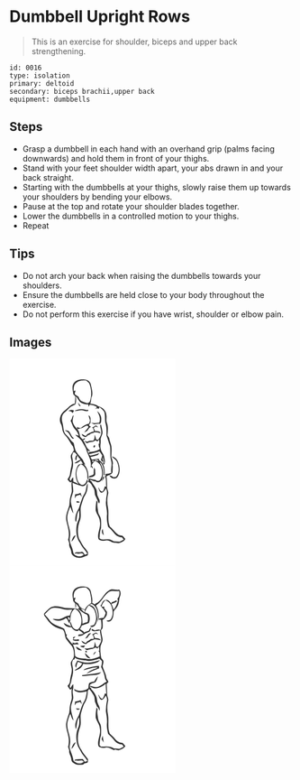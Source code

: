 # Dumbbell Upright Rows
> This is an exercise for shoulder, biceps and upper back strengthening.

``` 
id: 0016 
type: isolation 
primary: deltoid 
secondary: biceps brachii,upper back 
equipment: dumbbells 
``` 

## Steps

 - Grasp a dumbbell in each hand with an overhand grip (palms facing downwards) and hold them in front of your thighs.
 - Stand with your feet shoulder width apart, your abs drawn in and your back straight.
 - Starting with the dumbbells at your thighs, slowly raise them up towards your shoulders by bending your elbows.
 - Pause at the top and rotate your shoulder blades together.
 - Lower the dumbbells in a controlled motion to your thighs.
 - Repeat

## Tips

 - Do not arch your back when raising the dumbbells towards your shoulders.
 - Ensure the dumbbells are held close to your body throughout the exercise.
 - Do not perform this exercise if you have wrist, shoulder or elbow pain.

## Images

<svg width="221pt" height="275pt" viewBox="0 0 221 275" xmlns="http://www.w3.org/2000/svg">
  <g fill="#FFF">
    <path d="M0 0h221v275H0V0m85.82 31.9c-3.25 4.39-1.3 9.97-.8 14.89l2.76 3.15c-.12 3.17-.29 6.34-.7 9.49-5.65.6-8.79 5.73-13.05 8.75-5.7 3.78-8.95 12-5.5 18.29 1.92 3.34 1.5 7.39 2.99 10.89 1.39 3.45 4.58 5.67 6.45 8.83 2.41 3.34 3.97 7.24 6.72 10.33.4 1.61.79 3.21 1.21 4.82-1.37 2.15-2.99 4.16-4.03 6.5-.74 2.74.57 5.45.95 8.15.98 5.66-2.04 10.94-2.11 16.55-.01 2.93-1.86 5.27-3.43 7.56 1.62 1.35 3.13 5.48 5.68 3.11-.62 3.92-.1 7.86.06 11.79.12 2.79-1.3 5.29-1.89 7.95-.98 3.8-1 7.73-1.42 11.61-1.98 6.91-5.73 13.98-3.78 21.35 1.88 7.92 4.77 16.21 2.14 24.34.52 1.63 1.07 3.26 1.6 4.9-1.08 3.92 2.31 7.05 2.55 10.83-.13 5.5 6.04 8.48 10.84 8.34 3.67.56 6.59-1.99 10-2.77 2.17-.56 1.47-3.23 1.47-4.86-1.07-1.4-2.03-2.87-3.12-4.24-3.78-3.8-5.82-8.86-8.63-13.34-2.83-8.28-1.83-17.62 1.49-25.61 1.94-6.34-.86-13.16 1.48-19.45 1.57-4.41 2.44-9.18 5.1-13.11 2.89-4.54 3.41-10.14 3.41-15.39-2.1 2.45-1.67 5.97-2.6 8.9-.66 4.45-4.2 7.67-5.2 11.99-1.53 3.77-2.58 7.7-3.89 11.54-2.1 3.96-4.34 8-4.79 12.56-.11 2.09-.73 4.55 1.08 6.14 1.13-5.22.51-11 3.99-15.48.1 3.28.34 6.58-.05 9.85-.77 3.37-2.73 6.37-3.25 9.81-1.24 8.13-.49 17.1 4.54 23.9 2.28 5.43 6.96 9.18 9.71 14.31-1.19.42-2.4.82-3.61 1.2-1.06-1.97-2.27-4.81-5.06-3.6-2.69 1.04-7.43-1.34-8.37 2.18.94-.18 1.87-.35 2.81-.52 3.05 1.9 7.26-1.98 9.25 1.86-4.27 4.19-13.55 2.17-14.04-4.29-1.05-6.37-5.95-12.25-4.22-18.89 2.14-9.88-4.79-19.01-3.37-28.85.78-4.02 2.1-7.92 3.84-11.62 1.39 2.89 1.84 6.34 4.16 8.72-.86-5.44-2.91-10.65-3.48-16.15.09-4.52 2.28-8.58 3.26-12.9.12-3.86-.68-7.67-.96-11.5 4.24 1.74 8.56 3.34 13.01 4.44 3.94.41 5.86-3.75 7.48-6.6-.45-.79-.91-1.58-1.36-2.36-.52 3.14-2.41 7.33-6.14 7.28-4.53-.71-6.36-5.64-7.2-9.56-1.28-6.3-.64-14.28 5.37-18.01 5.22 2.19 8.03 7.74 8.55 13.13.33 2.67-.57 5.66 1.26 7.96.74-7.5-.24-15.76-6.08-21.15l2.11.83c-1.27-2.34-2.3-4.8-3.62-7.11-2.71-2.95-5.37-5.96-7.68-9.24-2.82-3.68-2.9-8.54-4.23-12.83-4.22-2.77-6.12-7.69-10.04-10.77-4.18-4.08-3.13-10.47-4.77-15.63-1.28-4.18-1.6-9.25 1.53-12.72 2.5-2.24 5.02-4.47 7.28-6.97 2.12-2.58 5.52-3.31 8.27-5 1.42-3.29 1.07-7.05.75-10.53 3.19 2.45 3.8 7.37 7.85 8.78 2.61 1.41 5.58 1.84 8.52 1.76.15.81.46 2.42.61 3.23.49-.98.96-1.96 1.41-2.95 3.43.51 6.85 1.04 9.67 3.26-.87 1.02-1.74 2.03-2.61 3.05.64-.46 1.27-.92 1.91-1.39.88.1 2.63.29 3.51.38.08-.57.25-1.71.34-2.28 2.39 1.9 4.84 3.87 6.48 6.5 1.67 4.81.55 10.06 1.58 14.98 1.9 5.38 1.37 11.19 1.49 16.79 1.67 4.32 2.79 8.83 4.5 13.14 1.42 6.59-.17 13.51 1.62 20.06 1.78 5.3-.86 10.72.27 16.11-2.52 1-5.23 1.19-7.85 1.73.07.73.2 2.17.26 2.89-.32 0-.97-.01-1.29-.01 3.01 3.8 1.31 9.21 2.19 13.73l-2.03-.04c-.72 2.35-1.14 4.99-2.99 6.76-2.72-.19-4.11-2.8-4.86-5.1-.18.06-.54.17-.72.23.95 2.21 1.29 5.15 3.67 6.32 3.4.26 4.73-3.38 6.41-5.63 3.28 4.99-.07 10.52.31 15.88-1.27 6.39 1.73 12.56 1.13 18.97-.59 5.44.18 10.85 1.48 16.14 3.13 2.7 6.02 5.68 8.54 8.97 2.39 3.15 6.22 4.77 10.09 5.09.73.94 1.45 1.9 2.17 2.86-1.74.92-3.37 2.05-5.18 2.82-2.62.14-5.22-.43-7.85-.37-2.57-1.24-5.11-3.02-8.09-2.8-3.68-.29-8.04 1.55-11.06-1.31.4-4.48.32-9.11 2.01-13.35.12-4.08.31-8.18-.14-12.25-.38-3.58-3.44-6.2-3.74-9.8-.52-4.2-1.66-8.46-.66-12.68-.45-.82-.91-1.63-1.39-2.42-.85 4.45-1.41 8.99-1.2 13.52 1.24 5.13 5.34 9.22 5.56 14.68 1.69 7.94-4.13 15.48-1.88 23.36 2.79 2.8 6.87 2.34 10.41 1.72 4.07-.79 7.06 3.03 10.97 3.11 2.45-.01 5.04 1.24 7.37 0 2.78-1.05 5.76-2.19 7.03-5.13-.82-1-1.61-2.02-2.49-2.96-1.78-2.23-5.17-1.1-7.29-2.88-4.12-2.87-6.63-7.45-10.7-10.41-3.66-7.71-1.15-16.61-2.48-24.79-1.42-6.3-1.38-12.95.18-19.21.68-3.1-1.78-5.79-1.5-8.87.1-4.63-.07-9.28-.89-13.85 2.84-1.94 6.95-2.05 8.21-5.77-.13-3.14.55-6.27.05-9.39 1.26-3.87-.76-7.41-1.69-11.07.2-4.7.72-9.44.02-14.13-.61-3.66-2.39-7.02-2.85-10.72-.77-1.21-1.55-2.42-2.35-3.6.46-5.64 1.4-11.63-.88-17-1.1-3.05.03-6.35-.5-9.5-.1-6.05-5.17-10.8-10.76-12.22-3.23-2.17-6.87-3.17-10.74-3.38.96-2.46 1.17-5.08 1.37-7.68 3.16-5.58.34-11.88-.54-17.66-.59-3.9-4.56-6.81-8.42-6.78-5.06-.55-11.06.11-14.25 4.59m5.29 26.07c.58 1.42 1.19 2.83 1.78 4.24.49.15 1.46.46 1.94.61-.94-1.83-2.28-3.39-3.72-4.85m-4.59 11.17c4.13.61 8.15-2.07 12.22-.54 2.01.77 4.12 1.18 6.19.39 0-.36-.01-1.09-.01-1.46-1.16.37-2.3.38-3.44.04-4.89-1.6-10.51-1.01-14.96 1.57m-8.07.12c2.47-.4 4.35.75 5.77 2.67.38-1.24 2.63-2.87.79-3.81-2.26-.87-4.71-.36-6.56 1.14m38.3.18c2.5 4.62 5.13 9.96 2.81 15.24-3.58.62-7.27.82-10.86.1 1.43.76 2.83 1.58 4.34 2.18 2.4-.33 4.79-1.3 7.22-.59 2.01-.8 1.92-3.55 2.06-5.37.55-4.49-1.88-9.08-5.57-11.56M81.32 81.85c2.11 3.85 2.82 8.49 6.07 11.66 2.46 2.33 4.03 5.32 4.91 8.57-1.52-.58-3.07-1.09-4.67-1.39 3 3.18 6.99 5.43 9.21 9.31 1.68 3.04 3.59 5.97 4.99 9.15 2.25 8.58 8.65 16.53 6.16 25.85l1.07-1.87c.54.82 1.09 1.63 1.65 2.44 1.11-1.68-.71-2.79-1.41-4.06 1.22-2.27 2.83-4.28 4.45-6.26 3.15 1.75 6.66 3.64 7.86 7.33 2.1 5.66 3.14 12.92-.79 18.02-1.39 2.35-4.57 1.62-6.24.01-2.9-.19-5.73-.89-8.5-1.73-.41 1.56-.84 3.11-1.3 4.66 3.77.77 4.91 4.86 6.95 7.59 2.55 3.23 1.08 7.7 2.96 11.19 1.55 3.27 2.87 6.66 4.63 9.83 2.34-3.07-.21-6.22-1.44-9.1-1.82-3.41-.54-7.68-2.79-10.92-1.62-3.31-4.25-6.02-5.86-9.31-.58-.42-1.76-1.27-2.35-1.7 2.54-1.32 4.79 2.24 7.57 1.43 2.68 2.41 6.37 1.54 8.15-1.44l1.33 1.54c-1-1.95-.26-3.94.16-5.86 1.73-6.6-.16-13.73-3.74-19.39l1.39.62c3.55 4.64 4.5 10.77 3.91 16.46l1.14.16c.53-7.17-.34-16.48-7.5-20.21.03-.41.09-1.23.11-1.64-3.2.01-6.33.73-9.49 1.14-.75-1.19-1.35-2.46-2.02-3.7 3.35-.4 6.59-1.35 9.77-2.46.69-.92 1.41-1.82 2.15-2.71-3.86 1.89-8.15 2.49-12.26 3.57-.51-.5-1.51-1.49-2.02-1.99 4.81-1.13 9.71-2.03 14.36-3.77 1.21 1.82 2.47 3.61 3.76 5.38-.58 2-1.15 4-1.85 5.95.91 1.15 2.01 3.16 3.76 2.31-1.8-1.72-1.68-4.09-1.18-6.28.67 2.74 1.1 5.54 2.11 8.19-.62-.33-1.86-.99-2.48-1.31l1.69 3.75c2.41-3.22 1.1-7.33.41-10.92-.55-3.73-3.68-6.35-4.42-10.02-1.29-3.91.25-8.01-.15-12.01-.32-3.88 2.7-7.12 2.45-10.99-.44-3.14-1.2-6.23-1.85-9.34-.25-.14-.74-.43-.99-.58-.96 4.03 1.81 7.92 1.09 11.99-.43 3.19-2.5 5.78-4.1 8.46l-2.8-.48c-.18-2.21-.99-4.26-1.87-6.26-.25 2.63.35 5.95-1.92 7.87-2.35.39-4.88-.22-7.07 1.05-1.45.92-2.98-.49-4.42-.67 1.04 1.3 2.37 3.67 4.4 2.69 3.08-1.83 7.17-.53 9.74-3.4 1 .41 1.99.83 2.98 1.26.56-.58 1.66-1.73 2.21-2.31.08 1.38.23 4.13.31 5.5h-1.08c.16 1.29.31 2.58.47 3.87.41 1.09 2.19 3.05.31 3.77-3.98 2.36-8.72 2.87-13.22 3.44-.11.5-.33 1.49-.44 1.98-.61-1.38-1.21-2.76-1.81-4.14 1.25.42 2.5.83 3.76 1.2-1.27-2.18-3.84-3.26-4.84-5.63-1.6-3.3-2.85-6.81-5.1-9.76 2.03.67 2.58-.81 3.02-2.29-1.12.52-2.23 1.07-3.32 1.65-1.08-1.1-2.18-2.19-3.29-3.25-.84-3.45-.96-7.41-3.81-9.95 2.84-1.03 6.02-1.18 8.58-2.93 1.56-.97 3.18-2.21 5.14-1.86 1.5.67 1.18 2.37.06 3.23-1.4 2.03-3.29 3.67-4.53 5.81 1.54-.84 3.01-1.79 4.48-2.74 1.02-2.11 2.41-4.05 4.57-5.11-1.09-.55-2.84-.98-2.59-2.57.66-1.12 2.09-2 1.93-3.46.04-3.16.79-7.51-2.72-9.15.45 2.16 1.23 4.24 1.95 6.32.24 1.67-.82 3.19-1.18 4.78-4.18.98-7.88 3.07-11.09 5.89-1.83-.19-3.58-.67-5.23-1.44l.84 2.83c-2.22-2.11-4.43-4.43-5.51-7.36-1.95-3.55.08-7.47.33-11.17-2.46 1.77-1.51 5.64-4.06 7.19m33.25 6.67c-1.43 1.02-2.67 2.47-4.61 2.19 1.84 1.44 2.72 3.57 2.19 5.9-3.1.26-5.62 2.16-8.45 3.25-.7.86-1.4 1.72-2.09 2.58-1.82-.85-3.51-1.92-5.22-2.95.18 3.08 3.14 3.79 5.57 4.41 1.31-1.51 2.82-2.85 4.86-3.19l1.43-1.47c1.82-.33 3.59-.91 5.16-1.9 2.74.1 5.43.63 8.05 1.42-1.1-3.31-4.84-2.85-7.62-2.98-.21-1.49-.91-2.8-1.79-3.99.9-.72 1.79-1.43 2.68-2.16 1.15.46 2.3.9 3.47 1.31-1.07-.91-1.99-2.72-3.63-2.42m-40.84 6.4c1.88 1.27 4.27 2.05 5.46 4.13 1.65 2.35 2.58 5.35 5.02 7.05.47-.15 1.42-.45 1.89-.59-3.84-1.94-4.1-6.75-7.12-9.46-1.44-1.28-3.48-1-5.25-1.13m28.5 18.92c.7.52.7.52 0 0m10.22 1.35c-.16.42-.48 1.26-.63 1.67 1.57 3.17 3.82-3.64.63-1.67m23.76 14.57c2.8 2.53 6.5 4.56 7.64 8.42 2.11 6 2.79 13.7-2.02 18.62-.76.13-2.29.4-3.05.53-1.71-1.16-3.41-2.47-5.56-2.62 1.5 4.23 7.76 5.86 10.67 2.24 3.92-5.52 3.31-12.9 1.25-19.01-1.28-3.97-4.41-8.02-8.93-8.18m-23.76 14.74c-.29 2.8-.17 5.62-.3 8.42-1.52 2.66-6.02 1.13-6.71 4.49 2.67-.33 5.74-.29 7.85-2.22 1.96-1.77.74-4.64.9-6.93.17-1.55-.69-2.75-1.74-3.76m12.48 11.86c-.19 1.31-1.64 3.55-.44 4.49 1.1-1.1 1.71-2.81 1.63-4.36-.3-.03-.89-.09-1.19-.13m-37.44 23.47c-.18 1.82-.36 3.65-.48 5.48.72-1.15 1.41-2.31 2.1-3.47 1.72-.41 3.43-.87 5.11-1.39.66 1.05 1.36 2.09 2.09 3.11-.31-1.9-.92-3.72-1.57-5.53-2.24 1.2-4.69 1.87-7.25 1.8m1.72 9.18c.15.55.44 1.64.59 2.19.97-.14 2.9-.41 3.87-.55-.88-1.71-2.87-1.41-4.46-1.64m36.43 45.32c-.63-2.79-1.12-5.61-1.29-8.47-2.19 2.59-1.32 6.51 1.29 8.47m-43.01 8.43c3.01-1.89 3.98-5.4 5.7-8.28-3.73.68-4.59 5.25-5.7 8.28z"/>
    <path d="M89.51 31.36c3.6-2.9 8.38-2.9 12.76-2.76 1.41 1.27 2.93 2.45 4.06 3.99 3.06 7.86 3.62 16.9.35 24.84-.95.46-1.89.91-2.83 1.37-2.65-.83-5.33-1.63-7.87-2.77-2.31-1.13-3.13-3.74-4.11-5.92-1.67-1.01-3.38-1.99-4.83-3.3-.18-1.69.63-3.28 1.02-4.89l-2.44.6c-.41-4.01.18-8.8 3.89-11.16zM84.78 124.11c.68.08 2.03.23 2.71.31.88 1.26 1.81 2.48 2.8 3.66-.37.05-1.13.17-1.51.23-.48 2.2-2.35 5.11.26 6.66.24-2.31.65-4.63 1.62-6.76.84 2.15 2.38 3.84 4 5.42-2.74 1.55-5.5 3.05-8.19 4.67 3.27 1.43 6.02-2 8.78-3.26.85 1.45 1.69 2.9 2.57 4.33-2.64.02-5.77.51-7.09 3.13-3.95 7.3-3.28 16.87 1.28 23.74-2.2-1.31-4.54-2.36-6.92-3.3-.02-1.84-.05-3.68-.12-5.51-2.04.75-2.41 3.06-3.4 4.73-.59-1.14-2.25-2.25-1.11-3.58 2.06-3.56 2-7.75 3.13-11.6 1.84-5.17 1.28-10.85.04-16.09-.69-2.33.58-4.57 1.15-6.78zM113.8 134.5c.76-1.18 4.77-.6 4.69 1.03-1.58.18-3.27-.36-4.69-1.03zM110.2 136.58c-.15-1.36.5-1.82 1.96-1.38.1 1.31-.55 1.77-1.96 1.38zM119.92 136.85c-.44-.32-.44-.32 0 0zM119.92 136.85l.3.23.13.32-.43-.55z"/>
  </g>
  <g fill="#333">
    <path d="M85.82 31.9c3.19-4.48 9.19-5.14 14.25-4.59 3.86-.03 7.83 2.88 8.42 6.78.88 5.78 3.7 12.08.54 17.66-.2 2.6-.41 5.22-1.37 7.68 3.87.21 7.51 1.21 10.74 3.38 5.59 1.42 10.66 6.17 10.76 12.22.53 3.15-.6 6.45.5 9.5 2.28 5.37 1.34 11.36.88 17 .8 1.18 1.58 2.39 2.35 3.6.46 3.7 2.24 7.06 2.85 10.72.7 4.69.18 9.43-.02 14.13.93 3.66 2.95 7.2 1.69 11.07.5 3.12-.18 6.25-.05 9.39-1.26 3.72-5.37 3.83-8.21 5.77.82 4.57.99 9.22.89 13.85-.28 3.08 2.18 5.77 1.5 8.87-1.56 6.26-1.6 12.91-.18 19.21 1.33 8.18-1.18 17.08 2.48 24.79 4.07 2.96 6.58 7.54 10.7 10.41 2.12 1.78 5.51.65 7.29 2.88.88.94 1.67 1.96 2.49 2.96-1.27 2.94-4.25 4.08-7.03 5.13-2.33 1.24-4.92-.01-7.37 0-3.91-.08-6.9-3.9-10.97-3.11-3.54.62-7.62 1.08-10.41-1.72-2.25-7.88 3.57-15.42 1.88-23.36-.22-5.46-4.32-9.55-5.56-14.68-.21-4.53.35-9.07 1.2-13.52.48.79.94 1.6 1.39 2.42-1 4.22.14 8.48.66 12.68.3 3.6 3.36 6.22 3.74 9.8.45 4.07.26 8.17.14 12.25-1.69 4.24-1.61 8.87-2.01 13.35 3.02 2.86 7.38 1.02 11.06 1.31 2.98-.22 5.52 1.56 8.09 2.8 2.63-.06 5.23.51 7.85.37 1.81-.77 3.44-1.9 5.18-2.82-.72-.96-1.44-1.92-2.17-2.86-3.87-.32-7.7-1.94-10.09-5.09-2.52-3.29-5.41-6.27-8.54-8.97-1.3-5.29-2.07-10.7-1.48-16.14.6-6.41-2.4-12.58-1.13-18.97-.38-5.36 2.97-10.89-.31-15.88-1.68 2.25-3.01 5.89-6.41 5.63-2.38-1.17-2.72-4.11-3.67-6.32.18-.06.54-.17.72-.23.75 2.3 2.14 4.91 4.86 5.1 1.85-1.77 2.27-4.41 2.99-6.76l2.03.04c-.88-4.52.82-9.93-2.19-13.73.32 0 .97.01 1.29.01-.06-.72-.19-2.16-.26-2.89 2.62-.54 5.33-.73 7.85-1.73-1.13-5.39 1.51-10.81-.27-16.11-1.79-6.55-.2-13.47-1.62-20.06-1.71-4.31-2.83-8.82-4.5-13.14-.12-5.6.41-11.41-1.49-16.79-1.03-4.92.09-10.17-1.58-14.98-1.64-2.63-4.09-4.6-6.48-6.5-.09.57-.26 1.71-.34 2.28-.88-.09-2.63-.28-3.51-.38-.64.47-1.27.93-1.91 1.39.87-1.02 1.74-2.03 2.61-3.05-2.82-2.22-6.24-2.75-9.67-3.26-.45.99-.92 1.97-1.41 2.95-.15-.81-.46-2.42-.61-3.23-2.94.08-5.91-.35-8.52-1.76-4.05-1.41-4.66-6.33-7.85-8.78.32 3.48.67 7.24-.75 10.53-2.75 1.69-6.15 2.42-8.27 5-2.26 2.5-4.78 4.73-7.28 6.97-3.13 3.47-2.81 8.54-1.53 12.72 1.64 5.16.59 11.55 4.77 15.63 3.92 3.08 5.82 8 10.04 10.77 1.33 4.29 1.41 9.15 4.23 12.83 2.31 3.28 4.97 6.29 7.68 9.24 1.32 2.31 2.35 4.77 3.62 7.11l-2.11-.83c5.84 5.39 6.82 13.65 6.08 21.15-1.83-2.3-.93-5.29-1.26-7.96-.52-5.39-3.33-10.94-8.55-13.13-6.01 3.73-6.65 11.71-5.37 18.01.84 3.92 2.67 8.85 7.2 9.56 3.73.05 5.62-4.14 6.14-7.28.45.78.91 1.57 1.36 2.36-1.62 2.85-3.54 7.01-7.48 6.6-4.45-1.1-8.77-2.7-13.01-4.44.28 3.83 1.08 7.64.96 11.5-.98 4.32-3.17 8.38-3.26 12.9.57 5.5 2.62 10.71 3.48 16.15-2.32-2.38-2.77-5.83-4.16-8.72-1.74 3.7-3.06 7.6-3.84 11.62-1.42 9.84 5.51 18.97 3.37 28.85-1.73 6.64 3.17 12.52 4.22 18.89.49 6.46 9.77 8.48 14.04 4.29-1.99-3.84-6.2.04-9.25-1.86-.94.17-1.87.34-2.81.52.94-3.52 5.68-1.14 8.37-2.18 2.79-1.21 4 1.63 5.06 3.6 1.21-.38 2.42-.78 3.61-1.2-2.75-5.13-7.43-8.88-9.71-14.31-5.03-6.8-5.78-15.77-4.54-23.9.52-3.44 2.48-6.44 3.25-9.81.39-3.27.15-6.57.05-9.85-3.48 4.48-2.86 10.26-3.99 15.48-1.81-1.59-1.19-4.05-1.08-6.14.45-4.56 2.69-8.6 4.79-12.56 1.31-3.84 2.36-7.77 3.89-11.54 1-4.32 4.54-7.54 5.2-11.99.93-2.93.5-6.45 2.6-8.9 0 5.25-.52 10.85-3.41 15.39-2.66 3.93-3.53 8.7-5.1 13.11-2.34 6.29.46 13.11-1.48 19.45-3.32 7.99-4.32 17.33-1.49 25.61 2.81 4.48 4.85 9.54 8.63 13.34 1.09 1.37 2.05 2.84 3.12 4.24 0 1.63.7 4.3-1.47 4.86-3.41.78-6.33 3.33-10 2.77-4.8.14-10.97-2.84-10.84-8.34-.24-3.78-3.63-6.91-2.55-10.83-.53-1.64-1.08-3.27-1.6-4.9 2.63-8.13-.26-16.42-2.14-24.34-1.95-7.37 1.8-14.44 3.78-21.35.42-3.88.44-7.81 1.42-11.61.59-2.66 2.01-5.16 1.89-7.95-.16-3.93-.68-7.87-.06-11.79-2.55 2.37-4.06-1.76-5.68-3.11 1.57-2.29 3.42-4.63 3.43-7.56.07-5.61 3.09-10.89 2.11-16.55-.38-2.7-1.69-5.41-.95-8.15 1.04-2.34 2.66-4.35 4.03-6.5-.42-1.61-.81-3.21-1.21-4.82-2.75-3.09-4.31-6.99-6.72-10.33-1.87-3.16-5.06-5.38-6.45-8.83-1.49-3.5-1.07-7.55-2.99-10.89-3.45-6.29-.2-14.51 5.5-18.29 4.26-3.02 7.4-8.15 13.05-8.75.41-3.15.58-6.32.7-9.49l-2.76-3.15c-.5-4.92-2.45-10.5.8-14.89m3.69-.54c-3.71 2.36-4.3 7.15-3.89 11.16l2.44-.6c-.39 1.61-1.2 3.2-1.02 4.89 1.45 1.31 3.16 2.29 4.83 3.3.98 2.18 1.8 4.79 4.11 5.92 2.54 1.14 5.22 1.94 7.87 2.77.94-.46 1.88-.91 2.83-1.37 3.27-7.94 2.71-16.98-.35-24.84-1.13-1.54-2.65-2.72-4.06-3.99-4.38-.14-9.16-.14-12.76 2.76m-4.73 92.75c-.57 2.21-1.84 4.45-1.15 6.78 1.24 5.24 1.8 10.92-.04 16.09-1.13 3.85-1.07 8.04-3.13 11.6-1.14 1.33.52 2.44 1.11 3.58.99-1.67 1.36-3.98 3.4-4.73.07 1.83.1 3.67.12 5.51 2.38.94 4.72 1.99 6.92 3.3-4.56-6.87-5.23-16.44-1.28-23.74 1.32-2.62 4.45-3.11 7.09-3.13-.88-1.43-1.72-2.88-2.57-4.33-2.76 1.26-5.51 4.69-8.78 3.26 2.69-1.62 5.45-3.12 8.19-4.67-1.62-1.58-3.16-3.27-4-5.42-.97 2.13-1.38 4.45-1.62 6.76-2.61-1.55-.74-4.46-.26-6.66.38-.06 1.14-.18 1.51-.23-.99-1.18-1.92-2.4-2.8-3.66-.68-.08-2.03-.23-2.71-.31z"/>
    <path d="M91.11 57.97c1.44 1.46 2.78 3.02 3.72 4.85-.48-.15-1.45-.46-1.94-.61-.59-1.41-1.2-2.82-1.78-4.24zM86.52 69.14c4.45-2.58 10.07-3.17 14.96-1.57 1.14.34 2.28.33 3.44-.04 0 .37.01 1.1.01 1.46-2.07.79-4.18.38-6.19-.39-4.07-1.53-8.09 1.15-12.22.54zM78.45 69.26c1.85-1.5 4.3-2.01 6.56-1.14 1.84.94-.41 2.57-.79 3.81-1.42-1.92-3.3-3.07-5.77-2.67zM116.75 69.44c3.69 2.48 6.12 7.07 5.57 11.56-.14 1.82-.05 4.57-2.06 5.37-2.43-.71-4.82.26-7.22.59-1.51-.6-2.91-1.42-4.34-2.18 3.59.72 7.28.52 10.86-.1 2.32-5.28-.31-10.62-2.81-15.24z"/>
    <path d="M81.32 81.85c2.55-1.55 1.6-5.42 4.06-7.19-.25 3.7-2.28 7.62-.33 11.17 1.08 2.93 3.29 5.25 5.51 7.36l-.84-2.83c1.65.77 3.4 1.25 5.23 1.44 3.21-2.82 6.91-4.91 11.09-5.89.36-1.59 1.42-3.11 1.18-4.78-.72-2.08-1.5-4.16-1.95-6.32 3.51 1.64 2.76 5.99 2.72 9.15.16 1.46-1.27 2.34-1.93 3.46-.25 1.59 1.5 2.02 2.59 2.57-2.16 1.06-3.55 3-4.57 5.11-1.47.95-2.94 1.9-4.48 2.74 1.24-2.14 3.13-3.78 4.53-5.81 1.12-.86 1.44-2.56-.06-3.23-1.96-.35-3.58.89-5.14 1.86-2.56 1.75-5.74 1.9-8.58 2.93 2.85 2.54 2.97 6.5 3.81 9.95 1.11 1.06 2.21 2.15 3.29 3.25 1.09-.58 2.2-1.13 3.32-1.65-.44 1.48-.99 2.96-3.02 2.29 2.25 2.95 3.5 6.46 5.1 9.76 1 2.37 3.57 3.45 4.84 5.63-1.26-.37-2.51-.78-3.76-1.2.6 1.38 1.2 2.76 1.81 4.14.11-.49.33-1.48.44-1.98 4.5-.57 9.24-1.08 13.22-3.44 1.88-.72.1-2.68-.31-3.77-.16-1.29-.31-2.58-.47-3.87h1.08c-.08-1.37-.23-4.12-.31-5.5-.55.58-1.65 1.73-2.21 2.31-.99-.43-1.98-.85-2.98-1.26-2.57 2.87-6.66 1.57-9.74 3.4-2.03.98-3.36-1.39-4.4-2.69 1.44.18 2.97 1.59 4.42.67 2.19-1.27 4.72-.66 7.07-1.05 2.27-1.92 1.67-5.24 1.92-7.87.88 2 1.69 4.05 1.87 6.26l2.8.48c1.6-2.68 3.67-5.27 4.1-8.46.72-4.07-2.05-7.96-1.09-11.99.25.15.74.44.99.58.65 3.11 1.41 6.2 1.85 9.34.25 3.87-2.77 7.11-2.45 10.99.4 4-1.14 8.1.15 12.01.74 3.67 3.87 6.29 4.42 10.02.69 3.59 2 7.7-.41 10.92l-1.69-3.75c.62.32 1.86.98 2.48 1.31-1.01-2.65-1.44-5.45-2.11-8.19-.5 2.19-.62 4.56 1.18 6.28-1.75.85-2.85-1.16-3.76-2.31.7-1.95 1.27-3.95 1.85-5.95-1.29-1.77-2.55-3.56-3.76-5.38-4.65 1.74-9.55 2.64-14.36 3.77.51.5 1.51 1.49 2.02 1.99 4.11-1.08 8.4-1.68 12.26-3.57-.74.89-1.46 1.79-2.15 2.71-3.18 1.11-6.42 2.06-9.77 2.46.67 1.24 1.27 2.51 2.02 3.7 3.16-.41 6.29-1.13 9.49-1.14-.02.41-.08 1.23-.11 1.64 7.16 3.73 8.03 13.04 7.5 20.21l-1.14-.16c.59-5.69-.36-11.82-3.91-16.46l-1.39-.62-.13-.32-.3-.23c-.44-.32-.44-.32 0 0l.43.55c3.58 5.66 5.47 12.79 3.74 19.39-.42 1.92-1.16 3.91-.16 5.86l-1.33-1.54c-1.78 2.98-5.47 3.85-8.15 1.44-2.78.81-5.03-2.75-7.57-1.43.59.43 1.77 1.28 2.35 1.7 1.61 3.29 4.24 6 5.86 9.31 2.25 3.24.97 7.51 2.79 10.92 1.23 2.88 3.78 6.03 1.44 9.1-1.76-3.17-3.08-6.56-4.63-9.83-1.88-3.49-.41-7.96-2.96-11.19-2.04-2.73-3.18-6.82-6.95-7.59.46-1.55.89-3.1 1.3-4.66 2.77.84 5.6 1.54 8.5 1.73 1.67 1.61 4.85 2.34 6.24-.01 3.93-5.1 2.89-12.36.79-18.02-1.2-3.69-4.71-5.58-7.86-7.33-1.62 1.98-3.23 3.99-4.45 6.26.7 1.27 2.52 2.38 1.41 4.06-.56-.81-1.11-1.62-1.65-2.44l-1.07 1.87c2.49-9.32-3.91-17.27-6.16-25.85-1.4-3.18-3.31-6.11-4.99-9.15-2.22-3.88-6.21-6.13-9.21-9.31 1.6.3 3.15.81 4.67 1.39-.88-3.25-2.45-6.24-4.91-8.57-3.25-3.17-3.96-7.81-6.07-11.66m32.48 52.65c1.42.67 3.11 1.21 4.69 1.03.08-1.63-3.93-2.21-4.69-1.03m-3.6 2.08c1.41.39 2.06-.07 1.96-1.38-1.46-.44-2.11.02-1.96 1.38z"/>
    <path d="M114.57 88.52c1.64-.3 2.56 1.51 3.63 2.42a85.18 85.18 0 0 1-3.47-1.31c-.89.73-1.78 1.44-2.68 2.16.88 1.19 1.58 2.5 1.79 3.99 2.78.13 6.52-.33 7.62 2.98-2.62-.79-5.31-1.32-8.05-1.42-1.57.99-3.34 1.57-5.16 1.9l-1.43 1.47c-2.04.34-3.55 1.68-4.86 3.19-2.43-.62-5.39-1.33-5.57-4.41 1.71 1.03 3.4 2.1 5.22 2.95.69-.86 1.39-1.72 2.09-2.58 2.83-1.09 5.35-2.99 8.45-3.25.53-2.33-.35-4.46-2.19-5.9 1.94.28 3.18-1.17 4.61-2.19zM73.73 94.92c1.77.13 3.81-.15 5.25 1.13 3.02 2.71 3.28 7.52 7.12 9.46-.47.14-1.42.44-1.89.59-2.44-1.7-3.37-4.7-5.02-7.05-1.19-2.08-3.58-2.86-5.46-4.13zM102.23 113.84c.7.52.7.52 0 0zM112.45 115.19c3.19-1.97.94 4.84-.63 1.67.15-.41.47-1.25.63-1.67zM136.21 129.76c4.52.16 7.65 4.21 8.93 8.18 2.06 6.11 2.67 13.49-1.25 19.01-2.91 3.62-9.17 1.99-10.67-2.24 2.15.15 3.85 1.46 5.56 2.62.76-.13 2.29-.4 3.05-.53 4.81-4.92 4.13-12.62 2.02-18.62-1.14-3.86-4.84-5.89-7.64-8.42zM112.45 144.5c1.05 1.01 1.91 2.21 1.74 3.76-.16 2.29 1.06 5.16-.9 6.93-2.11 1.93-5.18 1.89-7.85 2.22.69-3.36 5.19-1.83 6.71-4.49.13-2.8.01-5.62.3-8.42zM124.93 156.36c.3.04.89.1 1.19.13.08 1.55-.53 3.26-1.63 4.36-1.2-.94.25-3.18.44-4.49zM87.49 179.83c2.56.07 5.01-.6 7.25-1.8.65 1.81 1.26 3.63 1.57 5.53-.73-1.02-1.43-2.06-2.09-3.11-1.68.52-3.39.98-5.11 1.39-.69 1.16-1.38 2.32-2.1 3.47.12-1.83.3-3.66.48-5.48zM89.21 189.01c1.59.23 3.58-.07 4.46 1.64-.97.14-2.9.41-3.87.55-.15-.55-.44-1.64-.59-2.19zM125.64 234.33c-2.61-1.96-3.48-5.88-1.29-8.47.17 2.86.66 5.68 1.29 8.47zM82.63 242.76c1.11-3.03 1.97-7.6 5.7-8.28-1.72 2.88-2.69 6.39-5.7 8.28z"/>
  </g>
</svg>

<svg width="221pt" height="275pt" viewBox="0 0 221 275" xmlns="http://www.w3.org/2000/svg">
  <g fill="#FFF">
    <path d="M0 0h221v275H0V0m85.87 31.83c-3.29 4.39-1.36 10.01-.85 14.94.87 1.02 1.74 2.03 2.61 3.05-.01 2.14-.04 4.34.82 6.35.23-2.09.3-4.18.22-6.29 1.55 1.84 2.91 3.81 4.36 5.73l-1.95 1.23c4 2.8 7.61 6.16 12.3 7.81 1.75 2.99 1.52 6.65.57 9.88-2.3.57-4.56 1.3-6.75 2.21.12-7.06-.43-15.7-7.04-19.88-5.16-1.33-10.69-.49-15.97-1.15-6.2-1.53-13.03-3.66-19.18-.77-2.95 1.97-5.41 4.6-7.97 7.04-2.92 2.89 1.13 5.96 2.74 8.33 2.66 4.53 6.65 8.16 11.29 10.61 3.3 1.59 6.9 2.43 10.27 3.83 2.66 3.29 2.24 8 3.85 11.82 1.98 2.48 3.57 5.28 5.94 7.43 3.69 3.58 5.14 8.81 4.68 13.84.68 3.65-2.02 6.44-3.65 9.38-1.23 2.56.08 5.39.51 7.99 1.38 5.9-1.84 11.46-1.97 17.31-.01 2.62-1.27 4.92-3.3 6.54.64 2.11 2.16 3.74 3.55 5.39l2-1.52c-.47 3.7-.24 7.42.04 11.12.43 3.78-1.79 7.12-2.25 10.79-.73 3.38-.57 6.88-1.16 10.28-1.6 4.85-3.51 9.67-4.19 14.77-.32 7.25 3.41 13.93 3.68 21.12.05 3.13-.09 6.31-.97 9.33.5 1.58 1.02 3.15 1.53 4.72-.91 3.99 2.27 7.19 2.6 11.02.15 2.27.9 4.61 3.06 5.73 3.49 3.04 8.41 2.59 12.7 2.18.65-.58 1.31-1.15 1.97-1.72 1.26-.18 2.49-.46 3.7-.84 1.36-1.15.82-3.1.96-4.64-2.89-4.21-6.65-7.78-8.81-12.48-6.61-8.84-5.45-21.09-1.56-30.81 1.94-6.07-.72-12.58 1.28-18.64 1.61-4.98 2.77-10.24 5.74-14.64 2.51-4.33 2.86-9.48 3.11-14.37.44-.58 1.31-1.75 1.75-2.33 2.46 2.45 4.3 5.43 6.07 8.4 1.84 2.93.81 6.67 2.24 9.74.78 1.75 1.55 3.5 2.05 5.35 2.09 1.13 2.74 3.34 3.46 5.46 1.75-4.96-2.86-8.64-3.12-13.36-.14-6.26-4.14-11.66-8.3-16.02l.88-.46c-1.4-.35-2.29-1.21-2.64-2.59l2.68 1.18c6.33 3.69 13.7-.48 18.73-4.57.28 4.33.48 8.66.78 12.99l-1.95-.04c-.75 2.38-1.35 4.91-3.03 6.84-2.72-.31-3.95-2.86-4.98-5.04-.17.01-.51.05-.68.07.98 2.23 1.4 5.04 3.67 6.38 3.44.18 4.77-3.39 6.36-5.74 1.19 2.41 2.21 5.07 1.39 7.78-1.12 4.26-.97 8.68-1.33 13.03.75 5.34 1.93 10.68 1.4 16.12-.54 4.78.56 9.48 1.56 14.12 3.34 2.85 6.28 6.1 9.02 9.51 2.37 2.9 6.04 4.18 9.65 4.6.71.93 1.42 1.87 2.13 2.81-1.74.92-3.39 2.04-5.19 2.83-2.63.12-5.22-.44-7.84-.39-5.06-3.81-11.37-2.61-17.22-2.51-.64-.61-1.29-1.21-1.93-1.81.35-4.45.44-8.99 1.96-13.23.15-4.05.39-8.12-.12-12.15-.4-3.53-3.33-6.15-3.7-9.68-.59-4.25-1.65-8.58-.68-12.87-.45-.78-.92-1.56-1.39-2.32-.86 4.62-1.51 9.35-1.11 14.05 1.55 4.82 5.16 8.87 5.47 14.1 1.68 7.94-4.1 15.48-1.9 23.37 2.57 2.52 6.32 2.51 9.61 1.83 3.98-.91 7.42 1.74 10.82 3.34.49-.15 1.46-.46 1.94-.61 1.6.28 3.22 1.23 4.86.83 3.23-1.21 6.88-2.27 8.61-5.53-1.16-1.45-2.34-2.88-3.55-4.28-4.17-.08-7.95-2.17-10.41-5.51-1.92-2.7-4.68-4.62-6.84-7.05-3.17-7.7-.97-16.28-2.2-24.32-1.41-6.33-1.36-12.98.17-19.27.6-3.09-1.72-5.8-1.47-8.87.14-4.43-.31-8.83-.64-13.24.82-.96 1.62-1.93 2.41-2.91-.63-2.13-2.76-3.55-2.82-5.91-.73-5.22-3.63-9.78-4.91-14.85.44-2.4 1.48-4.77.92-7.25-.68-1.51-2.06-2.57-2.78-4.05-.99-4.49-1.39-9.13-1.06-13.72.26-4.23 3.81-7.88 2.66-12.25-.69-3.53-1.55-7.03-1.85-10.62.67-.8 1.34-1.6 2.02-2.39.55-3.73.11-7.49-.07-11.23 2.71-1.14 4.1-3.69 5.55-6.08.21-1.49.54-2.98.51-4.49-1.21-1.87-2.81-3.46-4.1-5.28.18-.44.55-1.32.74-1.77-1.32-.06-2.63-.12-3.94-.19.87-3.28 2.5-6.28 5.17-8.44 3.09 1.7 6.48 3.64 7.73 7.18 2.07 5.48 3.02 12.33-.33 17.5-1.21 2.25-3.97 1.94-6.09 2.51 1.51 1.77 3.96 1.82 5.73.37 3.46-3.1 3.75-8.11 3.9-12.44.99-2.34 3.41-3.75 4.53-6.06 3.11-4.37 2.34-10.01 4.19-14.84 1.17-2.75.53-5.83-1.2-8.18-4.39 1.02-9.07-1.77-13.2.65-8.05 4.19-10.02 14.85-18.78 18.1l-.28 1.01c-1.3-.78-2.6-1.53-3.92-2.26 1.1-5.03-.9-9.88-1.66-14.79-.59-3.9-4.51-6.79-8.36-6.79-5.06-.56-11.03.08-14.26 4.51m36.87 198.48c.91 1.42 1.84 2.83 2.84 4.2-.53-2.94-1.02-5.88-1.41-8.84-.51 1.53-.99 3.08-1.43 4.64z"/>
    <path d="M89 31.75c3.65-3.24 8.73-3.34 13.33-3.15 1.7 1.67 3.96 3.11 4.69 5.5 1.16 4.99 2.41 10.04 1.91 15.2-3.7 1.72-6.8 4.83-8.52 8.53-4.04-.97-7.5-3.53-8.56-7.71-1.68-1.02-3.39-2.03-4.86-3.34.03-1.69.61-3.3 1.01-4.92-.61.17-1.82.52-2.43.69-.22-3.81.05-8.35 3.43-10.8z"/>
    <path d="M132.04 34.73c4.2-2.94 9.48-.53 14.17-1.62.93 3.71.01 7.74-2.55 10.6.65 1.27 1.27 2.56 1.84 3.88l-1.07-2.15c-.73 4.64-2.67 8.9-5.64 12.53-1.02-2.46-1.54-5.13-2.97-7.41 2.52-1.18 5.16-2.1 7.61-3.45-.41-.54-.81-1.09-1.21-1.63-1.87 1.15-3.94 1.88-5.97 2.69l-.36-1.15c.07.75.2 2.24.26 2.98-2.17-2.21-4.61-6.07-8.27-4.86-3.3.35-4.57 3.72-5.57 6.4l-1.23.91 1.92 2.34c.79.99 1.63 1.94 2.49 2.86.9 1.52 1.87 3 2.63 4.59-.32 2.36-1.7 4.4-2.55 6.59-2.86.04-5.71.5-8.04 2.28 1.46.17 2.92.3 4.4.38.52 4.56 1.4 9.26-.79 13.57-2.3-1.46-4.94-.2-7.32.36-1.31-.61-2.61-1.24-3.92-1.86-.19.44-.57 1.32-.76 1.75 3.55 2.49 7.6.95 11.45.28.01 3.91 1.32 7.62 1.72 11.47.35 3.96-2.24 7.22-4.19 10.39-.68-.11-2.03-.34-2.7-.46-.37-2.15-.98-4.24-1.67-6.3-.58 2.62.03 5.96-2.21 7.9-4.07-.34-7.9 2.06-11.89.59 1.41 1.05 2.78 3.4 4.82 2.4 3.22-1.45 7.13-.74 9.86-3.3.97.4 1.95.81 2.92 1.22l2.12-2.36c.09 1.43.25 4.28.33 5.71-.4-.09-1.2-.26-1.6-.34 2.52 1.63 1.8 4.91 2.22 7.45-5.93 2.86-12.86 4.9-19.39 3.14-4.55-.68-9.78.03-13.38-3.49-.73-5.1-.14-10.53-3.16-15.06 2.57-.92 5.35-.4 8.02-.42-.74-.88-1.49-1.75-2.24-2.61-2 1.12-4.11 1.44-6.08-.05l.2 2.64c-3.29-2.87-5.47-6.72-8.31-10 .14-1.12.28-2.23.43-3.34-.25.02-.74.07-.98.1-.57-2.57-1.43-5.06-2.5-7.46C66.7 79.92 58.79 78.84 54.1 73c-1.86-3.37-4.93-5.75-7.13-8.85 3.89-3.07 6.68-8.39 12.18-8.59 4.26-.33 8.52.71 12.62 1.79 3.85 1.1 7.9.7 11.85.65-1.48 2.4-2.51 5.04-3.16 7.78-4.85-.31-8.45 3.41-12.95 4.45-3.26 1.16-6.69-.28-10.04.29 5.45 3.34 12.46 2.72 17.46-1.16.45.21 1.35.64 1.81.86.89 2.08 1.87 4.14 3.01 6.1.5-1.4.96-2.81 1.37-4.24-.02-5.61.85-11.99 6.02-15.29 5.47 2.5 8.39 8.43 8.7 14.23.33 4.54-.6 9.68-4.25 12.75-2.27 1.56-5.28.25-6.77-1.76-1.99-2.22-2.18-5.39-3.52-7.91-1.37 2.02.39 4.31 1.07 6.21-3.51-1.33-6.85-2.99-10.13-4.8 1.31 4.6 6.23 5.82 10.42 5.96 2.01 3.1 5.35 5.89 9.29 4.61l-.31-1.5c2.48 1.58 4.87 3.33 6.96 5.4-2.18.5-4.38.95-6.61 1.22-.12.5-.35 1.5-.46 2 2.6-.31 5.54-.32 7.55-2.28 1.96-2.05 4.91-2.3 7.3-3.61 1.58-1.59 2.01-3.95 2.81-5.97-1.99.82-2.75 2.76-3.43 4.62-2.2.83-4.45 1.53-6.62 2.44-.14-.4-.4-1.2-.53-1.6-1.62-.93-3.16-1.99-4.73-2.99.98-1.5 1.78-3.1 2.47-4.75 3.17-.98 6.32-2.03 9.38-3.32 1.54-3.6 1.69-7.78.08-11.37-1.42-1.51-3.5-2.08-5.32-2.92 1.01-3.46 2.8-6.57 5.23-9.22 2.87 1.7 6.23 3.26 7.55 6.59 2.38 5.61 3.44 12.75.04 18.17-1.19 2.32-3.96 2.04-6.13 2.52 1.09.81 2.22 1.94 3.72 1.46 4.01-1.34 5.51-6.1 5.55-9.93.35.94 1.07 2.81 1.43 3.75-1.16-6.56-1.16-13.79-5.11-19.44-1.53-2.41-4.33-3.45-7.03-3.85.93-.33 2.8-1 3.73-1.34 7.53 3.37 8.47 12.36 8.43 19.6l.91.12c.43-6.02-.21-12.29-3.59-17.45 7.32-4.17 10.12-12.86 16.82-17.7m-21.92 56.23c1.96 1.36 2.31 3.6 2.14 5.84-1.33.08-2.66.16-3.99.23-1.31 1.3-2.87 2.26-4.58 2.93-.75.83-1.49 1.67-2.23 2.51-1.86-1-3.61-2.17-5.44-3.2.68 2.87 3.17 4.13 5.86 4.61 1.39-1.45 2.96-2.72 4.95-3.24.35-.34 1.05-1 1.39-1.33 1.84-.45 3.63-1.09 5.31-1.99 2.76.26 5.49.73 8.21 1.31-1.62-2.81-4.85-2.87-7.72-2.89-.59-1.36-1.24-2.7-1.89-4.02.86-.67 1.71-1.35 2.57-2.03 1.22.43 2.45.83 3.69 1.2-1.04-.88-2.03-1.86-3.26-2.49-1.69.82-3.19 2.01-5.01 2.56m-5.82.82c-1.19 1.59-2.37 3.18-3.58 4.75 1.08-.4 2.17-.81 3.26-1.21 1.05-2.45 2.88-4.34 4.89-6.03-2-.09-3.79.49-4.57 2.49m-19.73 3.17c.11.45.34 1.36.45 1.81-.17.36-.52 1.1-.7 1.46 2.69 1.68 5.72 1.6 8.69.89-.26-.5-.79-1.51-1.06-2.01-2.26.88-4.66.83-7 .25 1.01-1.25 2.05-2.49 3.1-3.7-1.17.41-2.33.85-3.48 1.3m9.59 11.33c1.23 1.49 3.04 1.87 4.87 2.07.6-.93 1.21-1.85 1.81-2.78-2.23.22-4.46.43-6.68.71m-5.38.83c.2 3.86 4.51 5.57 7.86 4.82a45.888 45.888 0 0 0-7.86-4.82m12.41 5.74c-.41 1.6.19 2.24 1.8 1.9.41-1.62-.19-2.25-1.8-1.9m10.62 5.43c1.47-1.3 2.65-2.89 3.49-4.67-2.06.81-3.42 2.4-3.49 4.67m-11.19-2.86c.32 3.61 3.22 7.65 7.24 7.12-2.52-2.27-4.92-4.65-7.24-7.12z"/>
    <path d="M94.88 56.91c1.85.53 3.69 1.07 5.55 1.57-.11.8-.32 2.39-.43 3.18-1.76-1.52-3.46-3.12-5.12-4.75zM77.71 67.81c.5.11 1.5.35 2 .47.79 1.16.9 2.37.33 3.63-1.25-.29-2.13-2.85-2.33-4.1zM87.09 121.62c4.17 3.21 9.38 3.19 14.33 3.92 6.25 1.88 12.41-.93 18.35-2.59 1.1 1.13 2.21 2.24 3.35 3.33.23 2.65-.28 5.28-1.06 7.8 2.03 4.52 4.34 9.05 4.99 14.02.16 2.12 1.39 3.87 2.58 5.54-3.93 1.56-6.66 5.1-10.68 6.49-3.98 1.9-8.21-.36-12.22-.87 1.14-3.47 4.87-3.62 7.73-4.75 1.76-2.25 2.65-5.05 3.26-7.81-1.92 1.98-3.34 4.34-4.65 6.73-2.34.4-4.68.91-6.82 1.98-1.17 2.16-.8 4.84-1.31 7.22-5.44 3.97-12.92 4.45-18.67.79-.45 2.21 1.87 3.05 3.52 3.72 4.3 1.9 9 .16 13.33-.7-.73 4.46-1.17 9.16-3.41 13.19-3.75 5.75-4.95 12.65-7.44 18.95-2.9 5.41-6.41 12.2-3.58 18.28 1.38-5.28.71-11.13 4.11-15.78.12 4.61.89 9.53-1.3 13.82-3.16 6.9-3.05 14.93-1.19 22.18.79 3.59 3.24 6.44 4.88 9.64 2.16 4.63 6.34 7.84 8.63 12.4-1.18.39-2.36.77-3.54 1.13-.85-1.25-1.52-2.65-2.62-3.7-3.29.21-6.62.25-9.89.62-.34.38-1.01 1.13-1.35 1.5 1.02-.08 2.04-.17 3.06-.25 3.17 1.54 7.27-1.83 9.46 1.79-4.11 3.57-10.58 2.49-13.76-1.77-.58-6.12-3.93-11.49-5.12-17.47.01-1.97.56-3.88.8-5.83.98-9.25-5-17.72-3.67-26.96.77-4.06 2.14-7.99 3.84-11.75 1.43 2.92 1.72 6.59 4.35 8.78-1.31-6.98-5.07-14.05-2.82-21.21.64-2.36 1.62-4.61 2.22-6.98 1.04-4.63-1.83-9.48.16-13.95.35-1.94.07-3.94.11-5.9-1.88 1.14-2.6 3.27-3.71 5.04-2.65-2.8.7-5.7.93-8.74.58-5.2 3.06-10.09 2.42-15.41.27-4.04-2.4-8.05-.57-11.97.37-1.32 1.27-2.05 2.72-2.19.06-.57.19-1.71.25-2.28m1.8 13.51c.33-2.74 1.12-5.38 2.32-7.85 1.88.66 3.77 1.31 5.6 2.09-1.8 4.88-6.91 6.49-10.49 9.66 5.11-.75 10.48-3.84 11.85-9.15 6.06.95 12.36.54 18.13-1.64 1.81-.43 3.03-1.89 4.33-3.1-5.41 1.6-10.88 3.53-16.61 3.35-4.71.15-9.14-1.65-13.62-2.81-1.19 2.93-4.38 6.55-1.51 9.45m17.61-.4c-2.88.8-6 1.42-8.14 3.69 6.46-.8 12.59-4.11 19.18-3.46-5.08 2.47-11.27 3.63-14.91 8.32 5.53-2.56 11.04-5.2 16.79-7.26-.06-1.08-.11-2.17-.14-3.25-4.32.18-8.59.95-12.78 1.96m-9.74 10.32l-.03 1.16c4.79.3 9.43-1.17 14.2-1.16 4.02-.26 8.59-.45 11.26-3.95-8.23 2.64-16.96 2.56-25.43 3.95m-9.28 34.88c-.21 1.8-.41 3.6-.57 5.41.74-1.17 1.47-2.34 2.19-3.52 1.7-.39 3.38-.82 5.06-1.3.75 1.09 1.52 2.16 2.33 3.21-.47-1.91-1.08-3.78-1.69-5.64-2.31 1.08-4.76 1.75-7.32 1.84m1.18 9.23c.79 2.12 3.99 2.81 5 .44-1.65-.3-3.33-.4-5-.44m-6.11 53.77c3-2.09 4.2-5.59 5.71-8.74-3.54 1.41-4.65 5.45-5.71 8.74z"/>
  </g>
  <g fill="#333">
    <path d="M85.87 31.83c3.23-4.43 9.2-5.07 14.26-4.51 3.85 0 7.77 2.89 8.36 6.79.76 4.91 2.76 9.76 1.66 14.79 1.32.73 2.62 1.48 3.92 2.26l.28-1.01c8.76-3.25 10.73-13.91 18.78-18.1 4.13-2.42 8.81.37 13.2-.65 1.73 2.35 2.37 5.43 1.2 8.18-1.85 4.83-1.08 10.47-4.19 14.84-1.12 2.31-3.54 3.72-4.53 6.06-.15 4.33-.44 9.34-3.9 12.44-1.77 1.45-4.22 1.4-5.73-.37 2.12-.57 4.88-.26 6.09-2.51 3.35-5.17 2.4-12.02.33-17.5-1.25-3.54-4.64-5.48-7.73-7.18-2.67 2.16-4.3 5.16-5.17 8.44 1.31.07 2.62.13 3.94.19-.19.45-.56 1.33-.74 1.77 1.29 1.82 2.89 3.41 4.1 5.28.03 1.51-.3 3-.51 4.49-1.45 2.39-2.84 4.94-5.55 6.08.18 3.74.62 7.5.07 11.23-.68.79-1.35 1.59-2.02 2.39.3 3.59 1.16 7.09 1.85 10.62 1.15 4.37-2.4 8.02-2.66 12.25-.33 4.59.07 9.23 1.06 13.72.72 1.48 2.1 2.54 2.78 4.05.56 2.48-.48 4.85-.92 7.25 1.28 5.07 4.18 9.63 4.91 14.85.06 2.36 2.19 3.78 2.82 5.91-.79.98-1.59 1.95-2.41 2.91.33 4.41.78 8.81.64 13.24-.25 3.07 2.07 5.78 1.47 8.87-1.53 6.29-1.58 12.94-.17 19.27 1.23 8.04-.97 16.62 2.2 24.32 2.16 2.43 4.92 4.35 6.84 7.05 2.46 3.34 6.24 5.43 10.41 5.51 1.21 1.4 2.39 2.83 3.55 4.28-1.73 3.26-5.38 4.32-8.61 5.53-1.64.4-3.26-.55-4.86-.83-.48.15-1.45.46-1.94.61-3.4-1.6-6.84-4.25-10.82-3.34-3.29.68-7.04.69-9.61-1.83-2.2-7.89 3.58-15.43 1.9-23.37-.31-5.23-3.92-9.28-5.47-14.1-.4-4.7.25-9.43 1.11-14.05.47.76.94 1.54 1.39 2.32-.97 4.29.09 8.62.68 12.87.37 3.53 3.3 6.15 3.7 9.68.51 4.03.27 8.1.12 12.15-1.52 4.24-1.61 8.78-1.96 13.23.64.6 1.29 1.2 1.93 1.81 5.85-.1 12.16-1.3 17.22 2.51 2.62-.05 5.21.51 7.84.39 1.8-.79 3.45-1.91 5.19-2.83-.71-.94-1.42-1.88-2.13-2.81-3.61-.42-7.28-1.7-9.65-4.6-2.74-3.41-5.68-6.66-9.02-9.51-1-4.64-2.1-9.34-1.56-14.12.53-5.44-.65-10.78-1.4-16.12.36-4.35.21-8.77 1.33-13.03.82-2.71-.2-5.37-1.39-7.78-1.59 2.35-2.92 5.92-6.36 5.74-2.27-1.34-2.69-4.15-3.67-6.38.17-.02.51-.06.68-.07 1.03 2.18 2.26 4.73 4.98 5.04 1.68-1.93 2.28-4.46 3.03-6.84l1.95.04c-.3-4.33-.5-8.66-.78-12.99-5.03 4.09-12.4 8.26-18.73 4.57l-2.68-1.18c.35 1.38 1.24 2.24 2.64 2.59l-.88.46c4.16 4.36 8.16 9.76 8.3 16.02.26 4.72 4.87 8.4 3.12 13.36-.72-2.12-1.37-4.33-3.46-5.46-.5-1.85-1.27-3.6-2.05-5.35-1.43-3.07-.4-6.81-2.24-9.74-1.77-2.97-3.61-5.95-6.07-8.4-.44.58-1.31 1.75-1.75 2.33-.25 4.89-.6 10.04-3.11 14.37-2.97 4.4-4.13 9.66-5.74 14.64-2 6.06.66 12.57-1.28 18.64-3.89 9.72-5.05 21.97 1.56 30.81 2.16 4.7 5.92 8.27 8.81 12.48-.14 1.54.4 3.49-.96 4.64-1.21.38-2.44.66-3.7.84-.66.57-1.32 1.14-1.97 1.72-4.29.41-9.21.86-12.7-2.18-2.16-1.12-2.91-3.46-3.06-5.73-.33-3.83-3.51-7.03-2.6-11.02-.51-1.57-1.03-3.14-1.53-4.72.88-3.02 1.02-6.2.97-9.33-.27-7.19-4-13.87-3.68-21.12.68-5.1 2.59-9.92 4.19-14.77.59-3.4.43-6.9 1.16-10.28.46-3.67 2.68-7.01 2.25-10.79-.28-3.7-.51-7.42-.04-11.12l-2 1.52c-1.39-1.65-2.91-3.28-3.55-5.39 2.03-1.62 3.29-3.92 3.3-6.54.13-5.85 3.35-11.41 1.97-17.31-.43-2.6-1.74-5.43-.51-7.99 1.63-2.94 4.33-5.73 3.65-9.38.46-5.03-.99-10.26-4.68-13.84-2.37-2.15-3.96-4.95-5.94-7.43-1.61-3.82-1.19-8.53-3.85-11.82-3.37-1.4-6.97-2.24-10.27-3.83-4.64-2.45-8.63-6.08-11.29-10.61-1.61-2.37-5.66-5.44-2.74-8.33 2.56-2.44 5.02-5.07 7.97-7.04 6.15-2.89 12.98-.76 19.18.77 5.28.66 10.81-.18 15.97 1.15 6.61 4.18 7.16 12.82 7.04 19.88 2.19-.91 4.45-1.64 6.75-2.21.95-3.23 1.18-6.89-.57-9.88-4.69-1.65-8.3-5.01-12.3-7.81l1.95-1.23c-1.45-1.92-2.81-3.89-4.36-5.73.08 2.11.01 4.2-.22 6.29-.86-2.01-.83-4.21-.82-6.35-.87-1.02-1.74-2.03-2.61-3.05-.51-4.93-2.44-10.55.85-14.94m3.13-.08c-3.38 2.45-3.65 6.99-3.43 10.8.61-.17 1.82-.52 2.43-.69-.4 1.62-.98 3.23-1.01 4.92 1.47 1.31 3.18 2.32 4.86 3.34 1.06 4.18 4.52 6.74 8.56 7.71 1.72-3.7 4.82-6.81 8.52-8.53.5-5.16-.75-10.21-1.91-15.2-.73-2.39-2.99-3.83-4.69-5.5-4.6-.19-9.68-.09-13.33 3.15m43.04 2.98c-6.7 4.84-9.5 13.53-16.82 17.7 3.38 5.16 4.02 11.43 3.59 17.45l-.91-.12c.04-7.24-.9-16.23-8.43-19.6-.93.34-2.8 1.01-3.73 1.34 2.7.4 5.5 1.44 7.03 3.85 3.95 5.65 3.95 12.88 5.11 19.44-.36-.94-1.08-2.81-1.43-3.75-.04 3.83-1.54 8.59-5.55 9.93-1.5.48-2.63-.65-3.72-1.46 2.17-.48 4.94-.2 6.13-2.52 3.4-5.42 2.34-12.56-.04-18.17-1.32-3.33-4.68-4.89-7.55-6.59-2.43 2.65-4.22 5.76-5.23 9.22 1.82.84 3.9 1.41 5.32 2.92 1.61 3.59 1.46 7.77-.08 11.37-3.06 1.29-6.21 2.34-9.38 3.32-.69 1.65-1.49 3.25-2.47 4.75 1.57 1 3.11 2.06 4.73 2.99.13.4.39 1.2.53 1.6 2.17-.91 4.42-1.61 6.62-2.44.68-1.86 1.44-3.8 3.43-4.62-.8 2.02-1.23 4.38-2.81 5.97-2.39 1.31-5.34 1.56-7.3 3.61-2.01 1.96-4.95 1.97-7.55 2.28.11-.5.34-1.5.46-2 2.23-.27 4.43-.72 6.61-1.22-2.09-2.07-4.48-3.82-6.96-5.4l.31 1.5c-3.94 1.28-7.28-1.51-9.29-4.61-4.19-.14-9.11-1.36-10.42-5.96 3.28 1.81 6.62 3.47 10.13 4.8-.68-1.9-2.44-4.19-1.07-6.21 1.34 2.52 1.53 5.69 3.52 7.91 1.49 2.01 4.5 3.32 6.77 1.76 3.65-3.07 4.58-8.21 4.25-12.75-.31-5.8-3.23-11.73-8.7-14.23-5.17 3.3-6.04 9.68-6.02 15.29-.41 1.43-.87 2.84-1.37 4.24-1.14-1.96-2.12-4.02-3.01-6.1-.46-.22-1.36-.65-1.81-.86-5 3.88-12.01 4.5-17.46 1.16 3.35-.57 6.78.87 10.04-.29 4.5-1.04 8.1-4.76 12.95-4.45.65-2.74 1.68-5.38 3.16-7.78-3.95.05-8 .45-11.85-.65-4.1-1.08-8.36-2.12-12.62-1.79-5.5.2-8.29 5.52-12.18 8.59 2.2 3.1 5.27 5.48 7.13 8.85 4.69 5.84 12.6 6.92 18.83 10.41 1.07 2.4 1.93 4.89 2.5 7.46.24-.03.73-.08.98-.1-.15 1.11-.29 2.22-.43 3.34 2.84 3.28 5.02 7.13 8.31 10l-.2-2.64c1.97 1.49 4.08 1.17 6.08.05.75.86 1.5 1.73 2.24 2.61-2.67.02-5.45-.5-8.02.42 3.02 4.53 2.43 9.96 3.16 15.06 3.6 3.52 8.83 2.81 13.38 3.49 6.53 1.76 13.46-.28 19.39-3.14-.42-2.54.3-5.82-2.22-7.45.4.08 1.2.25 1.6.34-.08-1.43-.24-4.28-.33-5.71l-2.12 2.36c-.97-.41-1.95-.82-2.92-1.22-2.73 2.56-6.64 1.85-9.86 3.3-2.04 1-3.41-1.35-4.82-2.4 3.99 1.47 7.82-.93 11.89-.59 2.24-1.94 1.63-5.28 2.21-7.9.69 2.06 1.3 4.15 1.67 6.3.67.12 2.02.35 2.7.46 1.95-3.17 4.54-6.43 4.19-10.39-.4-3.85-1.71-7.56-1.72-11.47-3.85.67-7.9 2.21-11.45-.28.19-.43.57-1.31.76-1.75 1.31.62 2.61 1.25 3.92 1.86 2.38-.56 5.02-1.82 7.32-.36 2.19-4.31 1.31-9.01.79-13.57-1.48-.08-2.94-.21-4.4-.38 2.33-1.78 5.18-2.24 8.04-2.28.85-2.19 2.23-4.23 2.55-6.59-.76-1.59-1.73-3.07-2.63-4.59-.86-.92-1.7-1.87-2.49-2.86l-1.92-2.34 1.23-.91c1-2.68 2.27-6.05 5.57-6.4 3.66-1.21 6.1 2.65 8.27 4.86-.06-.74-.19-2.23-.26-2.98l.36 1.15c2.03-.81 4.1-1.54 5.97-2.69.4.54.8 1.09 1.21 1.63-2.45 1.35-5.09 2.27-7.61 3.45 1.43 2.28 1.95 4.95 2.97 7.41 2.97-3.63 4.91-7.89 5.64-12.53l1.07 2.15c-.57-1.32-1.19-2.61-1.84-3.88 2.56-2.86 3.48-6.89 2.55-10.6-4.69 1.09-9.97-1.32-14.17 1.62M94.88 56.91c1.66 1.63 3.36 3.23 5.12 4.75.11-.79.32-2.38.43-3.18-1.86-.5-3.7-1.04-5.55-1.57m-17.17 10.9c.2 1.25 1.08 3.81 2.33 4.1.57-1.26.46-2.47-.33-3.63-.5-.12-1.5-.36-2-.47m9.38 53.81c-.06.57-.19 1.71-.25 2.28-1.45.14-2.35.87-2.72 2.19-1.83 3.92.84 7.93.57 11.97.64 5.32-1.84 10.21-2.42 15.41-.23 3.04-3.58 5.94-.93 8.74 1.11-1.77 1.83-3.9 3.71-5.04-.04 1.96.24 3.96-.11 5.9-1.99 4.47.88 9.32-.16 13.95-.6 2.37-1.58 4.62-2.22 6.98-2.25 7.16 1.51 14.23 2.82 21.21-2.63-2.19-2.92-5.86-4.35-8.78-1.7 3.76-3.07 7.69-3.84 11.75-1.33 9.24 4.65 17.71 3.67 26.96-.24 1.95-.79 3.86-.8 5.83 1.19 5.98 4.54 11.35 5.12 17.47 3.18 4.26 9.65 5.34 13.76 1.77-2.19-3.62-6.29-.25-9.46-1.79-1.02.08-2.04.17-3.06.25.34-.37 1.01-1.12 1.35-1.5 3.27-.37 6.6-.41 9.89-.62 1.1 1.05 1.77 2.45 2.62 3.7 1.18-.36 2.36-.74 3.54-1.13-2.29-4.56-6.47-7.77-8.63-12.4-1.64-3.2-4.09-6.05-4.88-9.64-1.86-7.25-1.97-15.28 1.19-22.18 2.19-4.29 1.42-9.21 1.3-13.82-3.4 4.65-2.73 10.5-4.11 15.78-2.83-6.08.68-12.87 3.58-18.28 2.49-6.3 3.69-13.2 7.44-18.95 2.24-4.03 2.68-8.73 3.41-13.19-4.33.86-9.03 2.6-13.33.7-1.65-.67-3.97-1.51-3.52-3.72 5.75 3.66 13.23 3.18 18.67-.79.51-2.38.14-5.06 1.31-7.22 2.14-1.07 4.48-1.58 6.82-1.98 1.31-2.39 2.73-4.75 4.65-6.73-.61 2.76-1.5 5.56-3.26 7.81-2.86 1.13-6.59 1.28-7.73 4.75 4.01.51 8.24 2.77 12.22.87 4.02-1.39 6.75-4.93 10.68-6.49-1.19-1.67-2.42-3.42-2.58-5.54-.65-4.97-2.96-9.5-4.99-14.02.78-2.52 1.29-5.15 1.06-7.8-1.14-1.09-2.25-2.2-3.35-3.33-5.94 1.66-12.1 4.47-18.35 2.59-4.95-.73-10.16-.71-14.33-3.92z"/>
    <path d="M110.12 90.96c1.82-.55 3.32-1.74 5.01-2.56 1.23.63 2.22 1.61 3.26 2.49-1.24-.37-2.47-.77-3.69-1.2-.86.68-1.71 1.36-2.57 2.03.65 1.32 1.3 2.66 1.89 4.02 2.87.02 6.1.08 7.72 2.89-2.72-.58-5.45-1.05-8.21-1.31-1.68.9-3.47 1.54-5.31 1.99-.34.33-1.04.99-1.39 1.33-1.99.52-3.56 1.79-4.95 3.24-2.69-.48-5.18-1.74-5.86-4.61 1.83 1.03 3.58 2.2 5.44 3.2.74-.84 1.48-1.68 2.23-2.51 1.71-.67 3.27-1.63 4.58-2.93 1.33-.07 2.66-.15 3.99-.23.17-2.24-.18-4.48-2.14-5.84z"/>
    <path d="M104.3 91.78c.78-2 2.57-2.58 4.57-2.49-2.01 1.69-3.84 3.58-4.89 6.03-1.09.4-2.18.81-3.26 1.21 1.21-1.57 2.39-3.16 3.58-4.75zM84.57 94.95c1.15-.45 2.31-.89 3.48-1.3a137.84 137.84 0 0 0-3.1 3.7c2.34.58 4.74.63 7-.25.27.5.8 1.51 1.06 2.01-2.97.71-6 .79-8.69-.89.18-.36.53-1.1.7-1.46-.11-.45-.34-1.36-.45-1.81zM94.16 106.28c2.22-.28 4.45-.49 6.68-.71-.6.93-1.21 1.85-1.81 2.78-1.83-.2-3.64-.58-4.87-2.07zM88.78 107.11c2.77 1.34 5.41 2.95 7.86 4.82-3.35.75-7.66-.96-7.86-4.82zM101.19 112.85c1.61-.35 2.21.28 1.8 1.9-1.61.34-2.21-.3-1.8-1.9zM111.81 118.28c.07-2.27 1.43-3.86 3.49-4.67-.84 1.78-2.02 3.37-3.49 4.67zM100.62 115.42c2.32 2.47 4.72 4.85 7.24 7.12-4.02.53-6.92-3.51-7.24-7.12zM88.89 135.13c-2.87-2.9.32-6.52 1.51-9.45 4.48 1.16 8.91 2.96 13.62 2.81 5.73.18 11.2-1.75 16.61-3.35-1.3 1.21-2.52 2.67-4.33 3.1-5.77 2.18-12.07 2.59-18.13 1.64-1.37 5.31-6.74 8.4-11.85 9.15 3.58-3.17 8.69-4.78 10.49-9.66-1.83-.78-3.72-1.43-5.6-2.09-1.2 2.47-1.99 5.11-2.32 7.85zM106.5 134.73c4.19-1.01 8.46-1.78 12.78-1.96.03 1.08.08 2.17.14 3.25-5.75 2.06-11.26 4.7-16.79 7.26 3.64-4.69 9.83-5.85 14.91-8.32-6.59-.65-12.72 2.66-19.18 3.46 2.14-2.27 5.26-2.89 8.14-3.69zM96.76 145.05c8.47-1.39 17.2-1.31 25.43-3.95-2.67 3.5-7.24 3.69-11.26 3.95-4.77-.01-9.41 1.46-14.2 1.16l.03-1.16zM87.48 179.93c2.56-.09 5.01-.76 7.32-1.84.61 1.86 1.22 3.73 1.69 5.64-.81-1.05-1.58-2.12-2.33-3.21-1.68.48-3.36.91-5.06 1.3-.72 1.18-1.45 2.35-2.19 3.52.16-1.81.36-3.61.57-5.41zM88.66 189.16c1.67.04 3.35.14 5 .44-1.01 2.37-4.21 1.68-5-.44zM122.74 230.31c.44-1.56.92-3.11 1.43-4.64.39 2.96.88 5.9 1.41 8.84-1-1.37-1.93-2.78-2.84-4.2zM82.55 242.93c1.06-3.29 2.17-7.33 5.71-8.74-1.51 3.15-2.71 6.65-5.71 8.74z"/>
  </g>
</svg>
